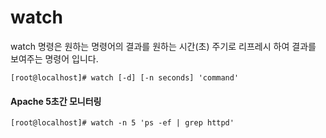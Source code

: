 # watch

watch 명령은 원하는 명령어의 결과를 원하는 시간(초) 주기로 리프레시 하여 결과를 보여주는 명령어 입니다.

```
[root@localhost]# watch [-d] [-n seconds] 'command'
```

#### Apache 5초간 모니터링

```
[root@localhost]# watch -n 5 'ps -ef | grep httpd'
```
